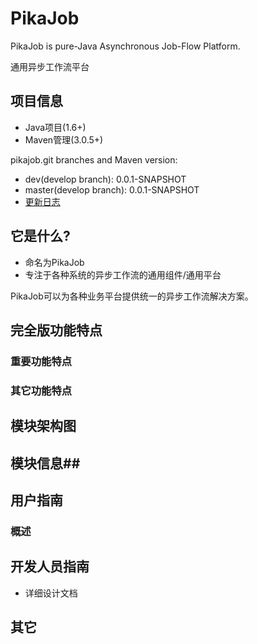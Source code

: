 PikaJob
=======

PikaJob is pure-Java Asynchronous Job-Flow Platform.

通用异步工作流平台

## 项目信息 ##

- Java项目(1.6+)
- Maven管理(3.0.5+)

pikajob.git branches and Maven version:

- dev(develop branch): 0.0.1-SNAPSHOT
- master(develop branch): 0.0.1-SNAPSHOT
- [更新日志](https://github.com/knightliao/pikajob/wiki/updates) 

## 它是什么? ##

- 命名为PikaJob
- 专注于各种系统的异步工作流的通用组件/通用平台

PikaJob可以为各种业务平台提供统一的异步工作流解决方案。

## 完全版功能特点 ##

### 重要功能特点 ###

### 其它功能特点 ###

## 模块架构图  ##

## 模块信息##

## 用户指南 ##

### 概述 ###

## 开发人员指南 ##

- 详细设计文档

## 其它 ##

